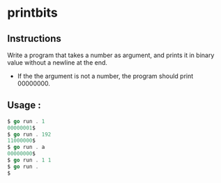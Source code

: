 # printbits
## Instructions

Write a program that takes a number as argument, and prints it in binary value without a newline at the end.

- If the the argument is not a number, the program should print 00000000.

## Usage :
```go
$ go run . 1
00000001$
$ go run . 192
11000000$
$ go run . a
00000000$
$ go run . 1 1
$ go run .
$
```